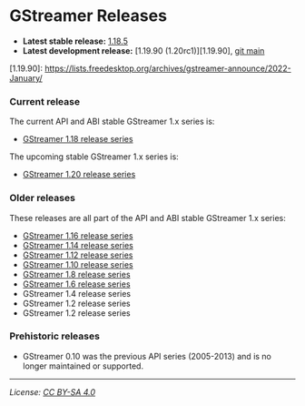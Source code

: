 # GStreamer Releases

- **Latest stable release:** [1.18.5][latest-stable]
- **Latest development release:** [1.19.90 (1.20rc1)][1.19.90], [git main][latest-devel]

[latest-stable]: https://gstreamer.freedesktop.org/releases/1.18/#1.18.5
[latest-devel]: https://gitlab.freedesktop.org/gstreamer/gstreamer/
[1.19.90]: https://lists.freedesktop.org/archives/gstreamer-announce/2022-January/ <!-- FIXME -->

### Current release

The current API and ABI stable GStreamer 1.x series is:

- [GStreamer 1.18 release series](https://gstreamer.freedesktop.org/releases/1.18/)

The upcoming stable GStreamer 1.x series is:

- [GStreamer 1.20 release series](https://gstreamer.freedesktop.org/releases/1.20/)

### Older releases

These releases are all part of the API and ABI stable GStreamer 1.x series:

- [GStreamer 1.16 release series](https://gstreamer.freedesktop.org/releases/1.16/)
- [GStreamer 1.14 release series](https://gstreamer.freedesktop.org/releases/1.14/)
- [GStreamer 1.12 release series](https://gstreamer.freedesktop.org/releases/1.12/)
- [GStreamer 1.10 release series](https://gstreamer.freedesktop.org/releases/1.10/)
- [GStreamer 1.8 release series](https://gstreamer.freedesktop.org/releases/1.8/)
- [GStreamer 1.6 release series](https://gstreamer.freedesktop.org/releases/1.6/)
- GStreamer 1.4 release series
- GStreamer 1.2 release series
- GStreamer 1.2 release series

### Prehistoric releases

- GStreamer 0.10 was the previous API series (2005-2013) and is no longer
  maintained or supported.

- - -

*License: [CC BY-SA 4.0](http://creativecommons.org/licenses/by-sa/4.0/)*
